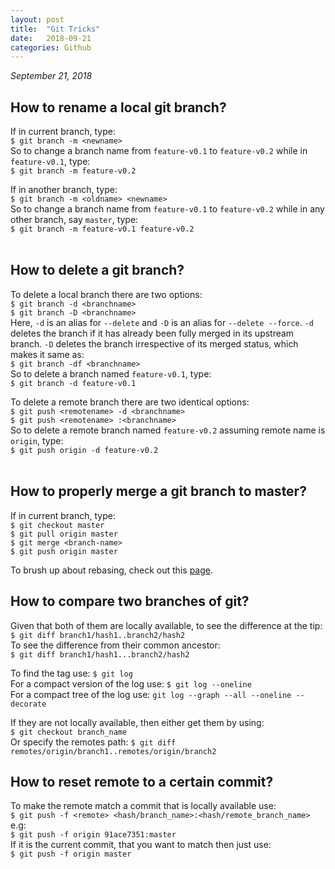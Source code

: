 ```yaml
---
layout: post
title:  "Git Tricks"
date:   2018-09-21
categories: Github
---
```


_September 21, 2018_



<h2>How to rename a local git branch?</h2>
  
If in current branch, type:  
`$ git branch -m <newname>`  
So to change a branch name from `feature-v0.1` to `feature-v0.2` while in `feature-v0.1`, type:  
`$ git branch -m feature-v0.2`  
  
If in another branch, type:  
`$ git branch -m <oldname> <newname>`  
So to change a branch name from `feature-v0.1` to `feature-v0.2` while in any other branch, say `master`, type:  
`$ git branch -m feature-v0.1 feature-v0.2`  
<br />

<h2>How to delete a git branch?</h2>
  
To delete a local branch there are two options:  
`$ git branch -d <branchname>`  
`$ git branch -D <branchname>`  
Here, `-d` is an alias for `--delete` and `-D` is an alias for `--delete --force`. `-d` deletes the branch 
if it has already been fully merged in its upstream branch. `-D` deletes the branch irrespective of its 
merged status, which makes it same as:  
`$ git branch -df <branchname>`  
So to delete a branch named `feature-v0.1`, type:  
`$ git branch -d feature-v0.1`  
  
To delete a remote branch there are two identical options:  
`$ git push <remotename> -d <branchname>`  
`$ git push <remotename> :<branchname>`  
So to delete a remote branch named `feature-v0.2` assuming remote name is `origin`, type:  
`$ git push origin -d feature-v0.2`  
<br />

<h2>How to properly merge a git branch to master?</h2>

If in current branch, type:  
`$ git checkout master`  
`$ git pull origin master`   
`$ git merge <branch-name>`  
`$ git push origin master`

To brush up about rebasing, check out this [page](https://git-scm.com/book/en/v2/Git-Branching-Rebasing).
<br />

<h2>How to compare two branches of git?</h2>

Given that both of them are locally available, to see the difference at the tip:  
`$ git diff branch1/hash1..branch2/hash2`  
To see the difference from their common ancestor:  
`$ git diff branch1/hash1...branch2/hash2`  

To find the tag use:
`$ git log`  
For a compact version of the log use:
`$ git log --oneline`  
For a compact tree of the log use:
`git log --graph --all --oneline --decorate`  

If they are not locally available, then either get them by using:  
`$ git checkout branch_name`  
Or specify the remotes path:
`$ git diff remotes/origin/branch1..remotes/origin/branch2` 
<br /> 

<h2>How to reset remote to a certain commit?</h2>

To make the remote match a commit that is locally available use:  
`$ git push -f <remote> <hash/branch_name>:<hash/remote_branch_name>`  
e.g:  
`$ git push -f origin 91ace7351:master`  
If it is the current commit, that you want to match then just use:  
`$ git push -f origin master`  
<br />

<h2></h2>